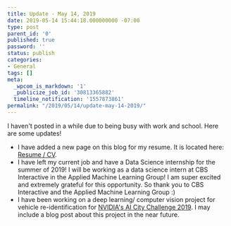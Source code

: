 ```yaml
---
title: Update - May 14, 2019
date: 2019-05-14 15:44:18.000000000 -07:00
type: post
parent_id: '0'
published: true
password: ''
status: publish
categories:
- General
tags: []
meta:
  _wpcom_is_markdown: '1'
  _publicize_job_id: '30813365882'
  timeline_notification: '1557873861'
permalink: "/2019/05/14/update-may-14-2019/"
---
```

I haven't posted in a while due to being busy with work and school. Here are some updates!

- I have added a new page on this blog for my resume. It is located here: [Resume / CV](https://kevinchuangblog.wordpress.com/resume-cv/).
- I have left my current job and have a Data Science internship for the summer of 2019! I will be working as a data science intern at CBS Interactive in the Applied Machine Learning Group! I am super excited and extremely grateful for this opportunity. So thank you to CBS Interactive and the Applied Machine Learning Group :)
- I have been working on a deep learning/ computer vision project for vehicle re-identification for [NVIDIA's AI City Challenge 2019](https://www.aicitychallenge.org/). I may include a blog post about this project in the near future.

<!-- /wp:list -->

<!-- wp:paragraph -->

<!-- /wp:paragraph -->

<!-- wp:paragraph -->

<!-- /wp:paragraph -->
